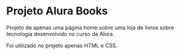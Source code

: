 # Projeto Alura Books

Projeto de apenas uma página home sobre uma loja de livros sobre tecnologia desenvolvido no curso da Alura.

Foi utilizado no projeto apenas HTML e CSS.

